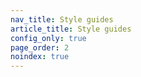 ```yaml
---
nav_title: Style guides
article_title: Style guides
config_only: true
page_order: 2
noindex: true
---
```

